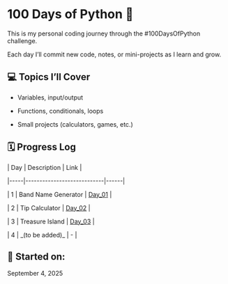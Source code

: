 # 100 Days of Python 🐍



This is my personal coding journey through the #100DaysOfPython challenge.



Each day I’ll commit new code, notes, or mini-projects as I learn and grow.



## 💻 Topics I’ll Cover



- Variables, input/output

- Functions, conditionals, loops

- Small projects (calculators, games, etc.)



## 🗓️ Progress Log



| Day | Description                | Link |

|-----|----------------------------|------|

| 1   | Band Name Generator        | [Day\_01](../Day\_01/) |

| 2   | Tip Calculator             | [Day\_02](../Day\_02/)    |

| 3   | Treasure Island            | [Day\_03](../Day\_03/)    |

| 4   | \_(to be added)\_            | -    |



## 📅 Started on:

September 4, 2025



